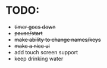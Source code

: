 # TODO:

- ~~timer goes down~~
- ~~pause/start~~
- ~~make ability to change names/keys~~
- ~~make a nice ui~~
- add touch screen support
- keep drinking water
